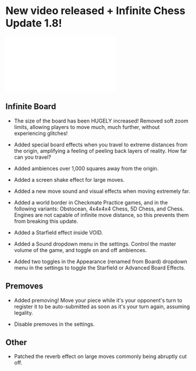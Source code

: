 # New video released + Infinite Chess Update 1.8!

<iframe src="insert link here" title="YouTube video player" frameborder="0" allow="accelerometer; autoplay; clipboard-write; encrypted-media; gyroscope; picture-in-picture; web-share" referrerpolicy="strict-origin-when-cross-origin" allowfullscreen=""></iframe>

## Infinite Board

* The size of the board has been HUGELY increased! Removed soft zoom limits, allowing players to move much, much further, without experiencing glitches!

* Added special board effects when you travel to extreme distances from the origin, amplifying a feeling of peeling back layers of reality. How far can you travel?

* Added ambiences over 1,000 squares away from the origin. 

* Added a screen shake effect for large moves.

* Added a new move sound and visual effects when moving extremely far.

* Added a world border in Checkmate Practice games, and in the following variants: Obstocean, 4x4x4x4 Chess, 5D Chess, and Chess. Engines are not capable of infinite move distance, so this prevents them from breaking this update.

* Added a Starfield effect inside VOID.

* Added a Sound dropdown menu in the settings. Control the master volume of the game, and toggle on and off ambiences.

* Added two toggles in the Appearance (renamed from Board) dropdown menu in the settings to toggle the Starfield or Advanced Board Effects.

## Premoves

* Added premoving! Move your piece while it's your opponent's turn to register it to be auto-submitted as soon as it's your turn again, assuming legality.

* Disable premoves in the settings.

## Other

* Patched the reverb effect on large moves commonly being abruptly cut off.